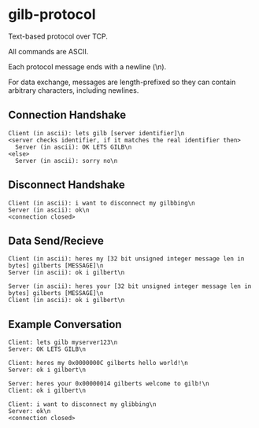 # gilb-protocol

Text-based protocol over TCP.

All commands are ASCII.

Each protocol message ends with a newline (\n).

For data exchange, messages are length-prefixed so they can contain arbitrary characters, including newlines.

## Connection Handshake

```
Client (in ascii): lets gilb [server identifier]\n
<server checks identifier, if it matches the real identifier then>
  Server (in ascii): OK LETS GILB\n
<else>
  Server (in ascii): sorry no\n
```

## Disconnect Handshake

```
Client (in ascii): i want to disconnect my gilbbing\n
Server (in ascii): ok\n
<connection closed>
```

## Data Send/Recieve

```
Client (in ascii): heres my [32 bit unsigned integer message len in bytes] gilberts [MESSAGE]\n
Server (in ascii): ok i gilbert\n
```

```
Server (in ascii): heres your [32 bit unsigned integer message len in bytes] gilberts [MESSAGE]\n
Client (in ascii): ok i gilbert\n
```

## Example Conversation

```
Client: lets gilb myserver123\n
Server: OK LETS GILB\n

Client: heres my 0x0000000C gilberts hello world!\n
Server: ok i gilbert\n

Server: heres your 0x00000014 gilberts welcome to gilb!\n
Client: ok i gilbert\n

Client: i want to disconnect my glibbing\n
Server: ok\n
<connection closed>
```
